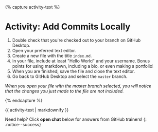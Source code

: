 {% capture activity-text %}

# Activity: Add Commits Locally

1. Double check that you're checked out to your branch on GitHub Desktop.
1. Open your preferred text editor.
1. Create a new file with the title `index.md`.
1. In your file, include at least "Hello World" and your username. Bonus points for using markdown, including a bio, or even making a portfolio!
1. When you are finished, save the file and close the text editor.
1. Go back to GitHub Desktop and select the `master` branch.

_When you open your file with the master branch selected, you will notice that the changes you just made to the file are not included._


{% endcapture %}

<div class="notice--warning">
{{ activity-text | markdownify }}
</div>

Need help? Click **open chat** below for answers from GitHub trainers!
{: .notice--success}
